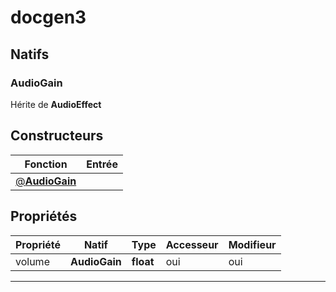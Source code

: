 # docgen3

## Natifs
### AudioGain
Hérite de **AudioEffect**
## Constructeurs
|Fonction|Entrée|
|-|-|
|[@**AudioGain**](#ctor_0)||
## Propriétés
|Propriété|Natif|Type|Accesseur|Modifieur|
|-|-|-|-|-|
|volume|**AudioGain**|**float**|oui|oui|


***
